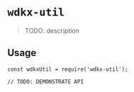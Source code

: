# `wdkx-util`

> TODO: description

## Usage

```
const wdkxUtil = require('wdkx-util');

// TODO: DEMONSTRATE API
```
